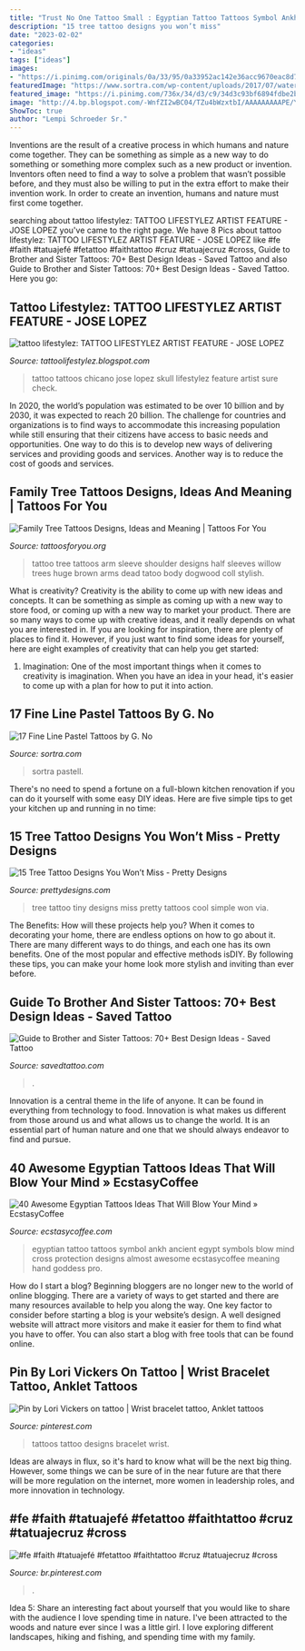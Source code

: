 ```yaml
---
title: "Trust No One Tattoo Small : Egyptian Tattoo Tattoos Symbol Ankh Ancient Egypt Symbols Blow Mind Cross Protection Designs Almost Awesome Ecstasycoffee Meaning Hand Goddess Pro"
description: "15 tree tattoo designs you won’t miss"
date: "2023-02-02"
categories:
- "ideas"
tags: ["ideas"]
images:
- "https://i.pinimg.com/originals/0a/33/95/0a33952ac142e36acc9670eac8d715e7.jpg"
featuredImage: "https://www.sortra.com/wp-content/uploads/2017/07/watercolor-gno-tattooo015.jpg"
featured_image: "https://i.pinimg.com/736x/34/d3/c9/34d3c93bf6894fdbe2bb98ba801a783c.jpg"
image: "http://4.bp.blogspot.com/-WnfZI2wBC04/TZu4bWzxtbI/AAAAAAAAAPE/Yyx6DfthD4w/s1600/jose+new+25.jpg"
ShowToc: true
author: "Lempi Schroeder Sr."
---
```



Inventions are the result of a creative process in which humans and nature come together. They can be something as simple as a new way to do something or something more complex such as a new product or invention. Inventors often need to find a way to solve a problem that wasn’t possible before, and they must also be willing to put in the extra effort to make their invention work. In order to create an invention, humans and nature must first come together.

	

		
searching about tattoo lifestylez: TATTOO LIFESTYLEZ ARTIST FEATURE - JOSE LOPEZ you've came to the right page. We have 8 Pics about tattoo lifestylez: TATTOO LIFESTYLEZ ARTIST FEATURE - JOSE LOPEZ like #fe #faith #tatuajefé #fetattoo #faithtattoo #cruz #tatuajecruz #cross, Guide to Brother and Sister Tattoos: 70+ Best Design Ideas - Saved Tattoo and also Guide to Brother and Sister Tattoos: 70+ Best Design Ideas - Saved Tattoo. Here you go:
		
    
## Tattoo Lifestylez: TATTOO LIFESTYLEZ ARTIST FEATURE - JOSE LOPEZ

<img loading=lazy src="http://4.bp.blogspot.com/-WnfZI2wBC04/TZu4bWzxtbI/AAAAAAAAAPE/Yyx6DfthD4w/s1600/jose+new+25.jpg" onerror="this.onerror=null;this.src='https://tse1.mm.bing.net/th?id=OIP.lz-CKhwYlDRgthoCLjrNpQHaN3&amp;pid=15.1';" alt="tattoo lifestylez: TATTOO LIFESTYLEZ ARTIST FEATURE - JOSE LOPEZ">

_Source: tattoolifestylez.blogspot.com_

>tattoo tattoos chicano jose lopez skull lifestylez feature artist sure check. 

	

In 2020, the world’s population was estimated to be over 10 billion and by 2030, it was expected to reach 20 billion. The challenge for countries and organizations is to find ways to accommodate this increasing population while still ensuring that their citizens have access to basic needs and opportunities. One way to do this is to develop new ways of delivering services and providing goods and services. Another way is to reduce the cost of goods and services.

    
## Family Tree Tattoos Designs, Ideas And Meaning | Tattoos For You

<img loading=lazy src="https://www.tattoosforyou.org/wp-content/uploads/2013/11/Family-Tree-Tattoos-For-Men.jpg" onerror="this.onerror=null;this.src='https://tse3.mm.bing.net/th?id=OIP.4-e2XvVa75_UYE_k88qXuwHaMM&amp;pid=15.1';" alt="Family Tree Tattoos Designs, Ideas and Meaning | Tattoos For You">

_Source: tattoosforyou.org_

>tattoo tree tattoos arm sleeve shoulder designs half sleeves willow trees huge brown arms dead tatoo body dogwood coll stylish. 

	

What is creativity?
Creativity is the ability to come up with new ideas and concepts. It can be something as simple as coming up with a new way to store food, or coming up with a new way to market your product. There are so many ways to come up with creative ideas, and it really depends on what you are interested in. If you are looking for inspiration, there are plenty of places to find it. However, if you just want to find some ideas for yourself, here are eight examples of creativity that can help you get started: 
1) Imagination: One of the most important things when it comes to creativity is imagination. When you have an idea in your head, it's easier to come up with a plan for how to put it into action.

    
## 17 Fine Line Pastel Tattoos By G. No

<img loading=lazy src="https://www.sortra.com/wp-content/uploads/2017/07/watercolor-gno-tattooo015.jpg" onerror="this.onerror=null;this.src='https://tse3.mm.bing.net/th?id=OIP.8n1PJOGFD6hcmQLF41QgpQHaHa&amp;pid=15.1';" alt="17 Fine Line Pastel Tattoos by G. No">

_Source: sortra.com_

>sortra pastell. 

	

There's no need to spend a fortune on a full-blown kitchen renovation if you can do it yourself with some easy DIY ideas. Here are five simple tips to get your kitchen up and running in no time: 

    
## 15 Tree Tattoo Designs You Won’t Miss - Pretty Designs

<img loading=lazy src="http://www.prettydesigns.com/wp-content/uploads/2014/12/Tiny-Tree-Tattoo-Design.jpg" onerror="this.onerror=null;this.src='https://tse3.mm.bing.net/th?id=OIP.95zD2yrYgVovj1UIRrnGkAHaJ7&amp;pid=15.1';" alt="15 Tree Tattoo Designs You Won’t Miss - Pretty Designs">

_Source: prettydesigns.com_

>tree tattoo tiny designs miss pretty tattoos cool simple won via. 

	

The Benefits: How will these projects help you?
When it comes to decorating your home, there are endless options on how to go about it. There are many different ways to do things, and each one has its own benefits. One of the most popular and effective methods isDIY. By following these tips, you can make your home look more stylish and inviting than ever before.

    
## Guide To Brother And Sister Tattoos: 70+ Best Design Ideas - Saved Tattoo

<img loading=lazy src="https://www.savedtattoo.com/wp-content/uploads/2021/06/Cartoon-Tattoos-2.jpg" onerror="this.onerror=null;this.src='https://tse2.mm.bing.net/th?id=OIP.gy5718IoLbEFnCjqYalLnQHaHa&amp;pid=15.1';" alt="Guide to Brother and Sister Tattoos: 70+ Best Design Ideas - Saved Tattoo">

_Source: savedtattoo.com_

>. 

	

Innovation is a central theme in the life of anyone. It can be found in everything from technology to food. Innovation is what makes us different from those around us and what allows us to change the world. It is an essential part of human nature and one that we should always endeavor to find and pursue.

    
## 40 Awesome Egyptian Tattoos Ideas That Will Blow Your Mind » EcstasyCoffee

<img loading=lazy src="https://i2.wp.com/www.ecstasycoffee.com/wp-content/uploads/2016/09/Egyptian-Ankh-Tattoo.jpg" onerror="this.onerror=null;this.src='https://tse1.mm.bing.net/th?id=OIP.YlaLWcSPe8en0Lsd9_oepgHaJ4&amp;pid=15.1';" alt="40 Awesome Egyptian Tattoos Ideas That Will Blow Your Mind » EcstasyCoffee">

_Source: ecstasycoffee.com_

>egyptian tattoo tattoos symbol ankh ancient egypt symbols blow mind cross protection designs almost awesome ecstasycoffee meaning hand goddess pro. 

	

How do I start a blog?
Beginning bloggers are no longer new to the world of online blogging. There are a variety of ways to get started and there are many resources available to help you along the way. One key factor to consider before starting a blog is your website’s design. A well designed website will attract more visitors and make it easier for them to find what you have to offer. You can also start a blog with free tools that can be found online.

    
## Pin By Lori Vickers On Tattoo | Wrist Bracelet Tattoo, Anklet Tattoos

<img loading=lazy src="https://i.pinimg.com/originals/0a/33/95/0a33952ac142e36acc9670eac8d715e7.jpg" onerror="this.onerror=null;this.src='https://tse3.mm.bing.net/th?id=OIP.s3BCqCehUtcjLVgGOieqJQHaJ4&amp;pid=15.1';" alt="Pin by Lori Vickers on tattoo | Wrist bracelet tattoo, Anklet tattoos">

_Source: pinterest.com_

>tattoos tattoo designs bracelet wrist. 

	

Ideas are always in flux, so it's hard to know what will be the next big thing. However, some things we can be sure of in the near future are that there will be more regulation on the internet, more women in leadership roles, and more innovation in technology.

    
## #fe #faith #tatuajefé #fetattoo #faithtattoo #cruz #tatuajecruz #cross

<img loading=lazy src="https://i.pinimg.com/736x/34/d3/c9/34d3c93bf6894fdbe2bb98ba801a783c.jpg" onerror="this.onerror=null;this.src='https://tse4.mm.bing.net/th?id=OIP.ihnFkWT-jYiKVKgVfm023wHaJ3&amp;pid=15.1';" alt="#fe #faith #tatuajefé #fetattoo #faithtattoo #cruz #tatuajecruz #cross">

_Source: br.pinterest.com_

>. 

	

Idea 5: Share an interesting fact about yourself that you would like to share with the audience
I love spending time in nature. I've been attracted to the woods and nature ever since I was a little girl. I love exploring different landscapes, hiking and fishing, and spending time with my family.

